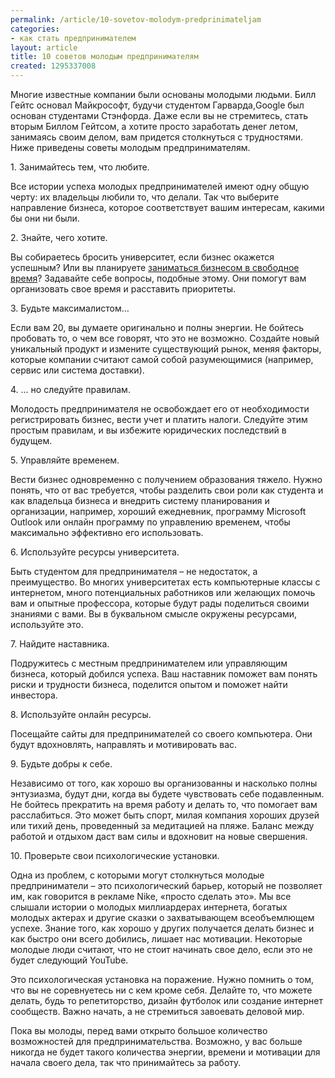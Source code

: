 ```yaml
---
permalink: /article/10-sovetov-molodym-predprinimateljam
categories:
- как стать предпринимателем
layout: article
title: 10 советов молодым предпринимателям
created: 1295337008
---
```

<p>Многие известные компании были основаны молодыми людьми. Билл Гейтс основал Майкрософт, будучи студентом Гарварда,Google был основан студентами Стэнфорда. Даже если вы не стремитесь, стать вторым Биллом Гейтсом, а хотите просто заработать денег летом, занимаясь своим делом, вам придется столкнуться с трудностями. Ниже приведены советы молодым предпринимателям.</p>
<!--break-->
<p>1. Занимайтесь тем, что любите.</p>

<p>Все истории успеха молодых предпринимателей имеют одну общую черту: их владельцы любили то, что делали. Так что выберите направление бизнеса, которое соответствует вашим интересам, какими бы они ни были.</p>

<p>2. Знайте, чего хотите.</p>

<p>Вы собираетесь бросить университет, если бизнес окажется успешным? Или вы планируете <a href="http://www.business101.ru/article/kak-nachat-biznes-v-svobodnoe-vremja">заниматься бизнесом в свободное время</a>? Задавайте себе вопросы, подобные этому. Они помогут вам организовать свое время и расставить приоритеты.</p>

<p>3. Будьте максималистом…</p>

<p>Если вам 20, вы думаете оригинально и полны энергии. Не бойтесь пробовать то, о чем все говорят, что это не возможно. Создайте новый уникальный продукт и измените существующий рынок, меняя факторы, которые компании считают самой собой разумеющимися (например, сервис или система доставки).</p>

<p>4. ... но следуйте правилам.</p>

<p>Молодость предпринимателя не освобождает его от необходимости регистрировать бизнес, вести учет и платить налоги. Следуйте этим простым правилам, и вы избежите юридических последствий в будущем.</p>

<p>5. Управляйте временем.</p>

<p>Вести бизнес одновременно с получением образования тяжело. Нужно понять, что от вас требуется, чтобы разделить свои роли как студента и как владельца бизнеса и внедрить систему планирования и организации, например, хороший ежедневник, программу Microsoft Outlook или онлайн программу по управлению временем, чтобы максимально эффективно его использовать.</p>

<p>6. Используйте ресурсы университета. </p>

<p>Быть студентом для предпринимателя – не недостаток, а преимущество. Во многих университетах есть компьютерные классы с интернетом, много потенциальных работников или желающих помочь вам и опытные профессора, которые будут рады поделиться своими знаниями с вами. Вы в буквальном смысле окружены ресурсами, используйте это.</p>

<p>7. Найдите наставника. </p>

<p>Подружитесь с местным предпринимателем или управляющим бизнеса, который добился успеха. Ваш наставник поможет вам понять риски и трудности бизнеса, поделится опытом и поможет найти инвестора.</p>

<p>8. Используйте онлайн ресурсы. </p>

<p>Посещайте сайты для предпринимателей со своего компьютера. Они будут вдохновлять, направлять и мотивировать вас.</p>

<p>9. Будьте добры к себе. </p>

<p>Независимо от того, как хорошо вы организованны и насколько полны энтузиазма, будут дни, когда вы будете чувствовать себе подавленным. Не бойтесь прекратить на время работу и делать то, что помогает вам расслабиться. Это может быть спорт, милая компания хороших друзей или тихий день, проведенный за медитацией на пляже. Баланс между работой и отдыхом даст вам силы и вдохновит на новые свершения.</p>

<p>10. Проверьте свои психологические установки. </p>

<p>Одна из проблем, с которыми могут столкнуться молодые предприниматели – это психологический барьер, который не позволяет им, как говорится в рекламе Nike, «просто сделать это». Мы все слышали истории о молодых миллиардерах интернета, богатых молодых актерах и другие сказки о захватывающем всеобъемлющем успехе. Знание того, как хорошо у других получается делать бизнес и как быстро они всего добились, лишает нас мотивации. Некоторые молодые люди считают, что не стоит начинать свое дело, если это не будет следующий YouTube.</p>

<p>Это психологическая установка на поражение. Нужно помнить о том, что вы не соревнуетесь ни с кем кроме себя. Делайте то, что можете делать, будь то репетиторство, дизайн футболок или создание интернет сообществ. Важно начать, а не стремиться завоевать деловой мир.</p>

<p>Пока вы молоды, перед вами открыто большое количество возможностей для предпринимательства. Возможно, у вас больше никогда не будет такого количества энергии, времени и мотивации для начала своего дела, так что принимайтесь за работу.</p>

